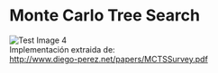 # Monte Carlo Tree Search
![Test Image 4](https://preview.redd.it/00a143kk9o141.png?width=694&format=png&auto=webp&s=6dff180064fc059c416bb89d537dfde22cebe194)<br>
Implementación extraida de:<br>
http://www.diego-perez.net/papers/MCTSSurvey.pdf

